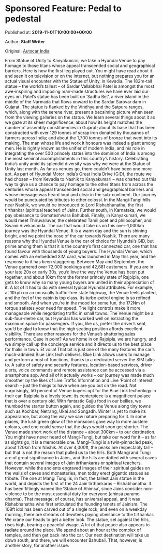 
# Sponsored Feature: Pedal to pedestal

Published at: **2019-11-01T10:00:00+00:00**

Author: **Staff Writer**

Original: [Autocar India](https://www.autocarindia.com/auto-features/sponsored-feature-pedal-to-pedestal-414711)

From Statue of Unity to Kanyakumari, we take a Hyundai Venue to pay homage to those titans whose appeal transcended social and geographical barriers. Here is how the first leg played out.
You might have read about it and seen it on television or on the Internet, but nothing prepares you for an actual visual encounter with the Statue of Unity, in Kevadia. The 182m-tall statue – the world’s tallest – of Sardar Vallabbhai Patel is amongst the most awe-inspiring and imposing man-made structures we have ever laid our eyes on.
Patel’s statue has been built on ‘Sadhu Bet’, a river island in the middle of the Narmada that flows onward to the Sardar Sarovar dam in Gujarat. The statue is flanked by the Vindhya and the Satpura ranges, which, along with the serene river, present a becalming picture when seen from the viewing galleries on the statue. We learn several things about it as we gaze at its sheer magnificence: about how its height matches the number of assembly constituencies in Gujarat; about its base that has been constructed with over 129 tonnes of scrap iron donated by thousands of farmers across India; and about the 1,700 tonnes of bronze that went into its making.
The man whose life and work it honours was indeed a giant among men. He is rightly known as the unifier of modern India, and his role in integrating the over 500 princely states into the dominion of India is among the most seminal accomplishments in this country’s history.
Celebrating India’s unity amid its splendid diversity was why we were at the Statue of Unity last month. As far as venues go, there couldn’t have been one more apt. As part of Hyundai Motor India’s Great India Drive (GID), the route we had chosen – from Kevadia to Nashik to Kanyakumari – was charted out this way to give us a chance to pay homage to the other titans from across the centuries whose appeal transcended social and geographical barriers and whose message was heard loud and clear in the sub-continent.
Our journey would be punctuated by tributes to other colossi. In the Mangi-Tungi hills near Nashik, we would be introduced to Lord Rishabhanatha, the first tirthankar (spiritual teacher) of Jains. Further south, in Karnataka, we would pay obeisance to Gomateshwara Bahubali. Finally, in Kanyakumari, we would meet Thiruvalluvar, the celebrated Tamil poet and philosopher, and Swami Vivekananda. The car that would take us on this over-1,000km journey was the Hyundai Venue. It is a warm day and the sun is shining bright, and we point the nose of the car towards Nashik.
There are many reasons why the Hyundai Venue is the car of choice for Hyundai’s GID, but prime among them is that it is the country’s first connected car, one that has found favour with thousands of young buyers. The Hyundai Venue, which comes with an embedded SIM card, was launched in May this year, and the response to it has been staggering. Between May and September, the Venue garnered over 72,000 bookings and 42,681 customers.
If you are in your late 20s or early 30s, you’d love the way the Venue has been put together, and about 10km from the former princely state of Rajpipla, one gets to know why so many young buyers are united in their appreciation of it.
A lot of it has to do with several typical Hyundai attributes. For example, at 10kph on an unusually traffic-free state highway, the Venue feels planted, and the feel of the cabin is top class. Its turbo-petrol engine is so refined and smooth. And when you’re in the mood for some fun, the 172Nm of torque satiates your need for speed. The light controls make it more manageable while negotiating traffic in small towns.
The Venue might be a sub-four-metre car, but Hyundai has worked well on extracting the maximum space for passengers. If you, like us, prefer the driver’s seat, you’d be glad to know that the high seating position affords excellent visibility. There are other reasons for the Venue’s shattering sales performance. Case in point?
As we home in on Rajpipla, we are hungry, and we simply call up the concierge service and it directs us to the best place for thalis in town. Et voila! That bit is just one of the many features the car’s much-admired Blue Link tech delivers. Blue Link allows users to manage and perform a host of functions, thanks to a dedicated server the SIM talks to. A suite of safety and security features, location-based services, driver alerts, voice commands and remote assistance can be accessed via a smartphone app.
And all of it actually works – our journey was made much smoother by the likes of Live Traffic Information and Live ‘Point of Interest’ search – just the things to have when are you out on the road. Not surprisingly, 50 percent of Venue buyers opt for the Blue Link technology in their car.
Rajpipla is a lovely town; its centerpiece is a magnificent palace that is over a century old. With fantastic Gujju food in our bellies, we thumbed the starter button again, and guided the Venue along tiny towns such as Kochbar, Netrang, Ukai and Songadh. Winter is yet to make its appearance, but along the way we saw nature preparing for it. In some places, the lush green glow of the monsoons gave way to more austere colours, and one could sense that the days would soon get shorter. The Venue made short work of the distance – about 300km – to our destination.
You might have never heard of Mangi-Tungi, but take our word for it – as far as sights go, it is a memorable one. Mangi-Tungi is a twin-pinnacled peak, about 120km from Nashik. At over 4,000ft, the peaks are respectably tall – but that is not the reason that pulled us to the hills. Both Mangi and Tungi are of great significance to Jains, and the hills are dotted with several caves that contain several images of Jain tirthankaras or spiritual teachers.
However, while the ancients engraved images of their spiritual guides on the walls of caves and monasteries, men today erect gigantic statues as tribute. The one at Mangi Tungi is, in fact, the tallest Jain statue in the world, and depicts the first of the 24 Jain tirthankaras – Rishabhanatha. It has been fittingly named the ‘Statue of Ahimsa’, since Jains consider non-violence to be the most essential duty for everyone (ahinsā paramo dharma). That message, of course, has universal appeal, and it was Rishabhanatha who first articulated the founding tenets of Jainism.
The 108ft idol has been carved out of a single rock, and even on a weekday morning, there are streams of devotees paying obeisance to the tirthankar. We crane our heads to get a better look. The statue, set against the hills, rises high, bearing a peaceful visage. A lot of that peace also appears to radiate around the place. We spend about an hour at the complex of temples, and then get back into the car.
Our next destination will take us down south, and there, we will encounter Bahubali. That, however, is another story, for another issue.
